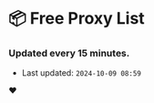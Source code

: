 # :package: Free Proxy List
### Updated every 15 minutes.

- Last updated: `2024-10-09 08:59`

:heart:
